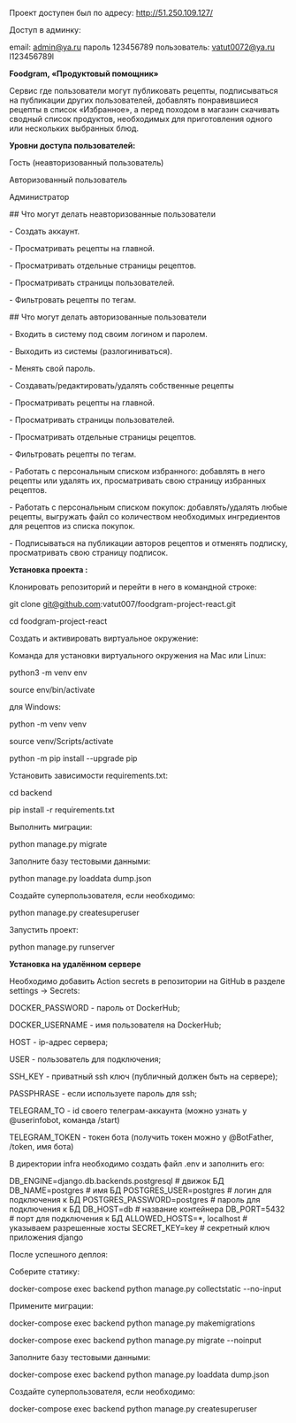 Проект доступен был по адресу: http://51.250.109.127/

Доступ в админку:

email: admin@ya.ru пароль 123456789
пользователь:
vatut0072@ya.ru l123456789l

**Foodgram, «Продуктовый помощник»**

Cервис где пользователи могут публиковать рецепты, подписываться на публикации других пользователей, добавлять понравившиеся рецепты в список «Избранное», а перед походом в магазин скачивать сводный список продуктов, необходимых для приготовления одного или нескольких выбранных блюд.

**Уровни доступа пользователей:**

Гость (неавторизованный пользователь)

Авторизованный пользователь

Администратор

\#\# Что могут делать неавторизованные пользователи

\- Создать аккаунт.

\- Просматривать рецепты на главной.

\- Просматривать отдельные страницы рецептов.

\- Просматривать страницы пользователей.

\- Фильтровать рецепты по тегам.

\#\# Что могут делать авторизованные пользователи

\- Входить в систему под своим логином и паролем.

\- Выходить из системы (разлогиниваться).

\- Менять свой пароль.

\- Создавать/редактировать/удалять собственные рецепты

\- Просматривать рецепты на главной.

\- Просматривать страницы пользователей.

\- Просматривать отдельные страницы рецептов.

\- Фильтровать рецепты по тегам.

\- Работать с персональным списком избранного: добавлять в него рецепты или удалять их, просматривать свою страницу избранных рецептов.

\- Работать с персональным списком покупок: добавлять/удалять любые рецепты, выгружать файл со количеством необходимых ингредиентов для рецептов из списка покупок.

\- Подписываться на публикации авторов рецептов и отменять подписку, просматривать свою страницу подписок.

**Установка проекта :**

Клонировать репозиторий и перейти в него в командной строке:

git clone git@github.com:vatut007/foodgram-project-react.git

cd foodgram-project-react

Cоздать и активировать виртуальное окружение:

Команда для установки виртуального окружения на Mac или Linux:

python3 -m venv env

source env/bin/activate

для Windows:

python -m venv venv

source venv/Scripts/activate

python -m pip install --upgrade pip

Установить зависимости requirements.txt:

cd backend

pip install -r requirements.txt

Выполнить миграции:

python manage.py migrate

Заполните базу тестовыми данными:

python manage.py loaddata dump.json

Создайте суперпользователя, если необходимо:

python manage.py createsuperuser

Запустить проект:

python manage.py runserver

**Установка на удалённом сервере**

Необходимо добавить Action secrets в репозитории на GitHub в разделе settings -\> Secrets:

DOCKER_PASSWORD - пароль от DockerHub;

DOCKER_USERNAME - имя пользователя на DockerHub;

HOST - ip-адрес сервера;

USER - пользователь для подключения;

SSH_KEY - приватный ssh ключ (публичный должен быть на сервере);

PASSPHRASE - если используете пароль для ssh;

TELEGRAM_TO - id своего телеграм-аккаунта (можно узнать у @userinfobot, команда /start)

TELEGRAM_TOKEN - токен бота (получить токен можно у @BotFather, /token, имя бота)

В директории infra необходимо создать файл .env и заполнить его:

DB_ENGINE=django.db.backends.postgresql \# движок БД DB_NAME=postgres \# имя БД POSTGRES_USER=postgres \# логин для подключения к БД POSTGRES_PASSWORD=postgres \# пароль для подключения к БД DB_HOST=db \# название контейнера DB_PORT=5432 \# порт для подключения к БД ALLOWED_HOSTS=\*, localhost \# указываем разрешенные хосты SECRET_KEY=key \# секретный ключ приложения django

После успешного деплоя:

Соберите статику:

docker-compose exec backend python manage.py collectstatic --no-input

Примените миграции:

docker-compose exec backend python manage.py makemigrations

docker-compose exec backend python manage.py migrate --noinput

Заполните базу тестовыми данными:

docker-compose exec backend python manage.py loaddata dump.json

Создайте суперпользователя, если необходимо:

docker-compose exec backend python manage.py createsuperuser
